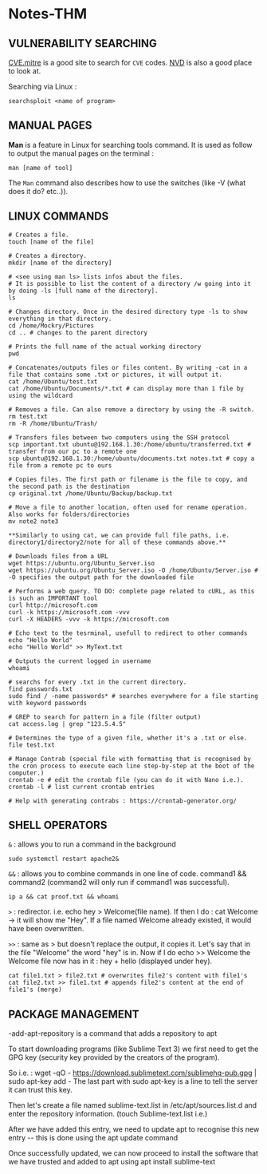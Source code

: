 # Notes-THM

## VULNERABILITY SEARCHING

[CVE.mitre](https://cve.mitre.org/) is a good site to search for `CVE` codes. [NVD](https://nvd.nist.gov/) is also a good place to look at.

Searching via Linux : 
```shell
searchsploit <name of program>
```
## MANUAL PAGES

__Man__ is a feature in Linux for searching tools command. It is used as follow to output the manual pages on the terminal : 
```shell
man [name of tool] 
```
The `Man` command also describes how to use the switches (like -V (what does it do? etc..)).

## LINUX COMMANDS
```shell
# Creates a file.
touch [name of the file]

# Creates a directory.
mkdir [name of the directory]

# <see using man ls> lists infos about the files. 
# It is possible to list the content of a directory /w going into it by doing -ls [full name of the directory].
ls
 
# Changes directory. Once in the desired directory type -ls to show everything in that directory.
cd /home/Mockry/Pictures
cd .. # changes to the parent directory

# Prints the full name of the actual working directory
pwd
 
# Concatenates/outputs files or files content. By writing -cat in a file that contains some .txt or pictures, it will output it. 
cat /home/Ubuntu/test.txt
cat /home/Ubuntu/Documents/*.txt # can display more than 1 file by using the wildcard
 
# Removes a file. Can also remove a directory by using the -R switch.
rm test.txt
rm -R /home/Ubuntu/Trash/

# Transfers files between two computers using the SSH protocol
scp important.txt ubuntu@192.168.1.30:/home/ubuntu/transferred.txt # transfer from our pc to a remote one
scp ubuntu@192.168.1.30:/home/ubuntu/documents.txt notes.txt # copy a file from a remote pc to ours

# Copies files. The first path or filename is the file to copy, and the second path is the destination
cp original.txt /home/Ubuntu/Backup/backup.txt
 
# Move a file to another location, often used for rename operation. Also works for folders/directories
mv note2 note3 
 
**Similarly to using cat, we can provide full file paths, i.e. directory1/directory2/note for all of these commands above.**

# Downloads files from a URL
wget https://ubuntu.org/Ubuntu_Server.iso
wget https://ubuntu.org/Ubuntu_Server.iso -O /home/Ubuntu/Server.iso # -O specifies the output path for the downloaded file

# Performs a web query. TO DO: complete page related to cURL, as this is such an IMPORTANT tool
curl http://microsoft.com
curl -k https://microsoft.com -vvv 
curl -X HEADERS -vvv -k https://microsoft.com
 
# Echo text to the tesrminal, usefull to redirect to other commands
echo "Hello World"
echo "Hello World" >> MyText.txt

# Outputs the current logged in username
whoami

# searchs for every .txt in the current directory. 
find passwords.txt
sudo find / -name passwords* # searches everywhere for a file starting with keyword passwords

# GREP to search for pattern in a file (filter output)
cat access.log | grep "123.5.4.5"

# Determines the type of a given file, whether it's a .txt or else.
file test.txt

# Manage Contrab (special file with formatting that is recognised by the cron process to execute each line step-by-step at the boot of the computer.)
crontab -e # edit the crontab file (you can do it with Nano i.e.).
crontab -l # list current crontab entries

# Help with generating contrabs : https://crontab-generator.org/
```

## SHELL OPERATORS
`&` : allows you to run a command in the background 
```shell
sudo systemctl restart apache2& 
```
`&&` : allows you to combine commands in one line of code. 
command1 && command2 (command2 will only run if command1 was successful).
```shell
ip a && cat proof.txt && whoami
```
`>` : redirector. i.e. echo hey > Welcome(file name). If then I do : cat Welcome -> it will show me "Hey". If a file named Welcome already existed, it would have been overwritten. 

`>>` : same as > but doesn't replace the output, it copies it. Let's say that in the file "Welcome" the word "hey" is in. Now if I do echo >> Welcome the Welcome file now has in it : hey + hello (displayed under hey).
```shell
cat file1.txt > file2.txt # overwrites file2's content with file1's
cat file2.txt >> file1.txt # appends file2's content at the end of file1's (merge)
```

## PACKAGE MANAGEMENT

-add-apt-repository is a command that adds a repository to apt

To start downloading programs (like Sublime Text 3) we first need to get the GPG key (security key provided by the creators of the program).

So i.e. : wget -qO - https://download.sublimetext.com/sublimehq-pub.gpg | sudo apt-key add - 
The last part with sudo apt-key is a line to tell the server it can trust this key.

Then let's create a file named sublime-text.list in /etc/apt/sources.list.d and enter the repository information. (touch Sublime-text.list i.e.)

After we have added this entry, we need to update apt to recognise this new entry -- this is done using the apt update command

Once successfully updated, we can now proceed to install the software that we have trusted and added to apt using apt install sublime-text


